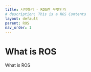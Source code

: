```yaml
---
title: 시작하기 - ROS란 무엇인가
# description: This is a ROS Contents
layout: default
parent: ROS
nav_order: 1
---
```


# What is ROS

What is ROS

